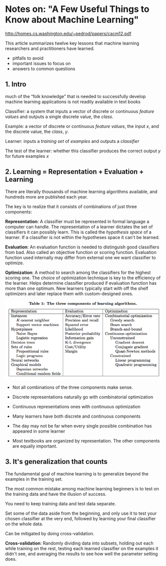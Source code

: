# Notes on: "A Few Useful Things to Know about Machine Learning"
http://homes.cs.washington.edu/~pedrod/papers/cacm12.pdf

This article summarizes twelve key lessons that machine learning researchers and practitioners have learned.
- pitfalls to avoid
- important issues to focus on
- answers to common questions

## 1. Intro
much of the “folk knowledge” that is needed to successfully develop machine learning applications is not readily available in text books

Classifier: a system that inputs a vector of discrete or continuous *feature values* and outputs a single discrete value, the *class*.

Example: a vector of discrete or continuous *feature values*, the input *x*, and the discrete value, the *class*, *y*.

Learner: inputs a *training set* of *examples* and outputs a *classifier*

The test of the learner: whether this classifier produces the correct output *y* for future examples *x*

## 2. Learning = Representation + Evaluation + Learning

There are literally thousands of machine learning algorithms available, and hundreds more are published each year. 

The key is to realize that it consists of combinations of just three components:

**Representation**: A classifier must be represented in formal language a computer can handle. The representation of a learner dictates the set of classifiers it can possibly learn. This is called the *hypothesis space* of a learner. If a classifier is not within the hypotheses space it can't be learned.

**Evaluation**: An evaluation function is needed to distinguish good classifiers from bad. Also called an objective function or scoring function. Evaluation function used internally may differ from external one we want classifier to optimize.

**Optimization**: A method to search among the classifiers for the highest scoring one. The choice of optimization technique is key to the efficiency of the learner. Helps determine classifier produced if evaluation function has more than one optimum. New learners typically start with off the shelf optimizers and later replace them with custom-designed ones.

<a href="http://matroid.com/scaledml/slides/jeff.pdf" target="_blank"><img src="https://github.com/sbecker/machine-learning/blob/master/images/three-components-of-learning-algorithms.png?raw=true" alt="Three Components of Learning Algorithms" width="600" /></a>


- Not all combinations of the three components make sense.
- Discrete representations naturally go with combinatorial optimization
- Continuous representations ones with continuous optimization
- Many learners have both discrete and continuous components
- The day may not be far when every single possible combination has appeared in some learner

- Most textbooks are organized by representation. The other components are equally important.

## 3. It's generalization that counts

The fundamental goal of machine learning is to generalize beyond the examples in the training set.

The most common mistake among machine learning beginners is to test on the training data and have the illusion of success.

You need to keep training data and test data separate.

Set some of the data aside from the beginning, and only use it to test your chosen classifier at the very end, followed by
learning your final classifier on the whole data.

Can be mitigated by doing cross-validation.

**Cross-validation**: Randomly dividing data into subsets, holding out each while training on the rest, testing each learned classifier on the examples it didn't see, and averaging the results to see how well the parameter setting does.

